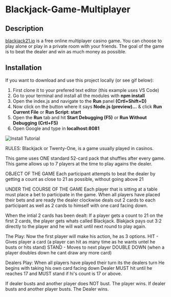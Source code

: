 # Blackjack-Game-Multiplayer

## Description
[blackjack21.io](http://www.blackjack21.io) is a free online multiplayer casino game. You can choose to play alone or play in a private room with your friends. The goal of the game is to beat the dealer and win as much money as possible.

## Installation
If you want to download and use this project locally (or see gif below):
1. First clone it to your prefered text editor (this example uses VS Code)
2. Go to your terminal and install all the modules with **npm install**
3. Open the index.js and navigate to the **Run** panel **(Crtl+Shift+D)**
4. Now click on the button where it says **Node.js (preview)...** & click **Run Current File** or **Run Script: start**
5. Open the **Run** tab and hit **Start Debugging (F5)** or **Run Without Debugging (Crtl+F5)**
6. Open Google and type in **localhost:8081**

![Install Tutorial](https://media.giphy.com/media/XaNTqly8ecPm3Zk8a9/giphy.gif)

RULES:
Blackjack or Twenty-One, is a game usually played in casinos.

This game uses ONE standard 52-card pack that shuffles after every game.
This game allows up to 7 players at the time to play agains the dealer.

OBJECT OF THE GAME
Each participant attempts to beat the dealer by getting a count as close to 21 as possible, without going above 21

UNDER THE COURSE OF THE GAME
Each player that is sitting at a table must place a bet to participate in the game.
When all players have placed their bets and are ready the dealer clockwise deals out 2 cards to each participant as well as 2 cards to himself with one card facing down.

When the intial 2 cards has been dealt:
If a player gets a count to 21 on the first 2 cards, the player gets whats called Blackjack.
Blakjack pays out 3:2 directly to the player and he will wait until next round to play again.

The Play:
Now the first player will make his action, he as 3 options.
HIT - Gives player a card (a player can hit as many time as he wants untel he busts or hits stand)
STAND - Moves to next player
DOUBLE DOWN (when a player doubles down he cant draw any more card)

Dealers Play:
When all players have played their turn its the dealers turn
He begins with taking his own card facing down
Dealer MUST hit until he reaches 17 and MUST stand if hi's count is 17 or above.

If dealer busts and another player does NOT bust. The player wins.
If dealer busts and another player busts. The Dealer wins.

